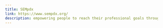 ```yaml
---
title: SEMpdx
link: https://www.sempdx.org/
description: empowering people to reach their professional goals through digital marketing education, networking, & community in Portland, OR
---
```

